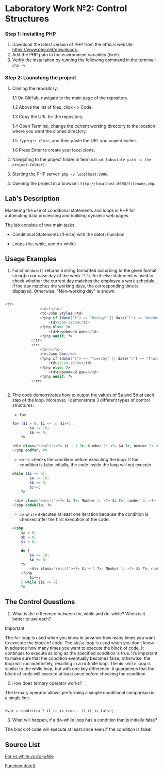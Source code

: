 # Laboratory Work №2: Control Structures

### Step 1: Installing PHP 

1. Download the latest version of PHP from the official website: https://www.php.net/downloads.
2. Add the PHP path to the environment variables (`Path`).
3. Verify the installation by running the following command in the terminal: `php -v`.

### Step 2: Launching the project

1. Cloning the repository:

   1.1 On GitHub, navigate to the main page of the repository.

   1.2 Above the list of files, click <> Code.
   
   1.3 Copy the URL for the repository.

   1.4 Open Terminal, сhange the current working directory to the location where you want the cloned directory.

   1.5 Type `git clone`, and then paste the URL you copied earlier.

   1.6 Press Enter to create your local clone.
3. Navigating to the project folder in terminal: `cd [absolute-path-to-the-project-folder]`.
4. Starting the PHP server: `php -S localhost:8080`.
5. Opening the project in a browser: `http://localhost:8000/filename.php`.

## Lab's Description

Mastering the use of conditional statements and loops in PHP for automating data processing and building dynamic web pages.

The lab consists of two main tasks:

   - Conditional Statements (if-else) with the date() Function
   
   - Loops (for, while, and do-while)


## Usage Examples

1. Function `date()` returns a string formatted according to the given format string(in our case day of the week `"l"`).
An if-else statement is used to check whether the current day matches the employee's work schedule. 
If the day matches the working days, the corresponding time is displayed. Otherwise, "Non-working day" is shown. 

```php

<tr>
                <td>1</td>
                <td>John Styles</td>
                <?php if (date("l") == "Monday" || date("l") == "Wednesday" || date("l") == "Friday"): ?>
                    <td>8:00-12:00</td>
                <?php else: ?>
                    <td>Нерабочий день</td>
                <?php endif; ?>
            </tr>
            <tr>
                <td>2</td>
                <td>Jane Doe</td>
                <?php if (date("l") == "Tuesday" || date("l") == "Thursday" || date("l") == "Saturday"): ?>
                    <td>12:00-16:00</td>
                <?php else: ?>
                    <td>Нерабочий день</td>
                <?php endif; ?>
            </tr>
        
```

2. This code demonstrates how to output the values of $a and $b at each step of the loop. Moreover, I demonstrate 3 different types of control structures:

    - `for`

    ```php
    for ($i = 0; $i <= 5; $i++):
            $a += 10;
            $b += 5;
        ?>

    <div class="result"><?= $i + 1 ?>: Number 1: <?= $a ?>, number 2: <?= $b ?></div>
    <?php endfor; ?>
    ```

    - `while` checks the condition before executing the loop. If the condition is false initially, the code inside the loop will not execute.

    ```php
    while ($i <= 5):
            $a += 10;
            $b += 5;
            $i++;
        ?>

     <div class="result"><?= $i ?>: Number 1: <?= $a ?>, number 2: <?= $b ?></div>
    <?php endwhile; ?>
    ```

    - `do-while` executes at least one iteration because the condition is checked after the first execution of the code.

    ```php
    <?php
        $a = 0;
        $b = 0;
        $i = 0;

        do {
            $a += 10;
            $b += 5;
        ?>
            <div class="result"><?= $i + 1 ?>: Number 1: <?= $a ?>, number 2: <?= $b ?></div>
        <?php
            $i++;
        } while ($i <= 5);
        ?>
    ```

## The Control Questions

1. What is the difference between for, while and do-while? When is it better to use each?

> [!IMPORTANT]
> The `for` loop is used when you know in advance how many times you want to execute the block of code.
> The `while` loop is used when you don’t know in advance how many times you want to execute the block of code. It continues to execute as long as the specified condition is true.
It’s important to make sure that the condition eventually becomes false; otherwise, the loop will run indefinitely, resulting in an infinite loop.
> The `do-while` loop is similar to the while loop, but with one key difference: it guarantees that the block of code will execute at least once before checking the condition.

2. How does ternary operator works?

The ternary operator allows performing a simple conditional comparison in a single line. 

```php

$var = condition ? if_it_is_true : if_it_is_false;

```

3. What will happen, if a do-while loop has a condition that is initially false?

The block of code will execute at least once even if the condition is false!

## Source List 

[For vs while vs do-while](https://www.geeksforgeeks.org/difference-between-for-while-and-do-while-loop-in-programming/)

[Function date()](https://www.php.net/manual/en/function.date.php)

















